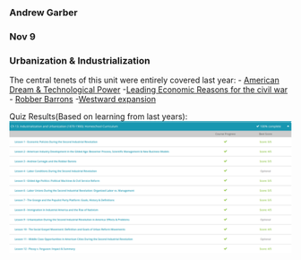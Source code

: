 ### Andrew Garber
### Nov 9
### Urbanization & Industrialization 

The central tenets of this unit were entirely covered last year:
	- [American Dream & Technological Power](../../Q3-Q4_10TH/History/Completed%20Work/A_New_Century/How_American_Dream_Led_Technological_Economic_Power.md)
	-[Leading Economic Reasons for the civil war](../../Q3-Q4_10TH/History/Completed%20Work/Summary%20Sessions%20Pre%20Civil%20War/Leading%20Economic%20Reasons%20For%20Civil%20War.md)
	- [Robber Barrons](../../Q3-Q4_10TH/History/Completed%20Work/Summary%20Sessions%20Post%20Civil%20War/robber_barrons.md)
	-[Westward expansion](../../Q3-Q4_10TH/History/Completed%20Work/Summary%20Sessions%20Post%20Civil%20War/technologies_for_westward_expansion.md)

Quiz Results(Based on learning from last years):
![Alt text](Media/industrialization_urbanization.png)